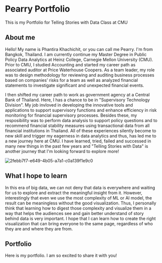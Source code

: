 # Pearry Portfolio
This is my Portfolio for Telling Stories with Data Class at CMU

## About me
Hello! My name is Phantira Khachichit, or you can call me Pearry. I'm from Bangkok, Thailand. I am currently continue my Master Degree in Public Policy Data Analytics at Heinz College, Carnegie Mellon University (CMU). Prior to CMU, I studied Accounting and started my career path as associated auditor at Price Waterhouse Coopers. As a team leader, my role was to design methodology for reviewing and auditing business processes based on companies’ risks for a team as well as analyzed financial statements to investigate significant and unexpected financial events. 

I then shifted my career path to work as government agency at a Central Bank of Thailand. Here, I has a chance to be in "Supervisory Technology Division". My job invloved in developing the innovative tools and applications to support supervisory functions and enhance efficiency in risk monitoring for financial supervisory processes. Besides these, my resposibility was to perform data analysis to support policy questions and to recommend financial stability measures using transactional data from all financial institutions in Thailand. All of these experiences silently become to new skill and trigger my eagerness in data analytics and thus, has led me to a new journey here at CMU. I have learned, tried, failed and successed in many new things in the past few years and "Telling Stories with Data" is another journey that I'm looking forward to explore more! 

![2febb7f7-e649-4b05-a7a1-c0a139f1e9c0](https://user-images.githubusercontent.com/67538479/213560625-77f08b5e-c312-4bac-8069-48aeaee58ebf.jpg)

## What I hope to learn
In this era of big data, we can not deny that data is everywhere and waiting for us to explore and extract the meaningful insight from it. However, interestingly that even we use the most complexity of ML or AI model, the result can be meaningless without the good visualization. Thus, I personally think that learning how to digest those complexity and visualize them in a way that helps the audiences see and gain better understand of story behind data is very important. I hope that I can learn how to create the right visualization that can bring everyone to the same page, regardless of who they are and where they are from.

## Portfolio
Here is my portfolio. I am so excited to share it with you!
